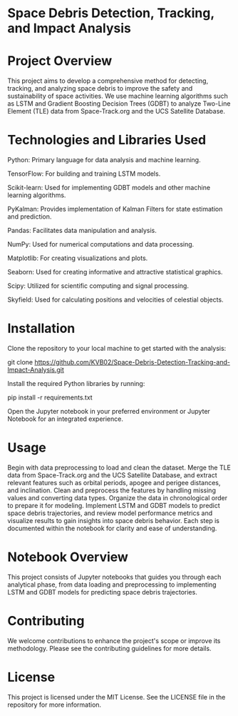  # Space Debris Detection, Tracking, and Impact Analysis 

 # Project Overview

This project aims to develop a comprehensive method for detecting, tracking, and analyzing space debris to improve the safety and sustainability of space activities. We use machine learning algorithms such as LSTM and Gradient Boosting Decision Trees (GDBT) to analyze Two-Line Element (TLE) data from Space-Track.org and the UCS Satellite Database.

# Technologies and Libraries Used

Python: Primary language for data analysis and machine learning.

TensorFlow: For building and training LSTM models.

Scikit-learn: Used for implementing GDBT models and other machine learning algorithms.

PyKalman: Provides implementation of Kalman Filters for state estimation and prediction.

Pandas: Facilitates data manipulation and analysis.

NumPy: Used for numerical computations and data processing.

Matplotlib: For creating visualizations and plots.

Seaborn: Used for creating informative and attractive statistical graphics.

Scipy: Utilized for scientific computing and signal processing.

Skyfield: Used for calculating positions and velocities of celestial objects.


# Installation

Clone the repository to your local machine to get started with the analysis:

git clone https://github.com/KVB02/Space-Debris-Detection-Tracking-and-Impact-Analysis.git

Install the required Python libraries by running:

pip install -r requirements.txt

Open the Jupyter notebook in your preferred environment or Jupyter Notebook for an integrated experience.


# Usage

Begin with data preprocessing to load and clean the dataset. Merge the TLE data from Space-Track.org and the UCS Satellite Database, and extract relevant features such as orbital periods, apogee and perigee distances, and inclination. Clean and preprocess the features by handling missing values and converting data types. Organize the data in chronological order to prepare it for modeling. Implement LSTM and GDBT models to predict space debris trajectories, and review model performance metrics and visualize results to gain insights into space debris behavior. Each step is documented within the notebook for clarity and ease of understanding.



# Notebook Overview

This project consists of Jupyter notebooks that guides you through each analytical phase, from data loading and preprocessing to implementing LSTM and GDBT models for predicting space debris trajectories.

# Contributing

We welcome contributions to enhance the project's scope or improve its methodology. Please see the contributing guidelines for more details.

# License

This project is licensed under the MIT License. See the LICENSE file in the repository for more information.

